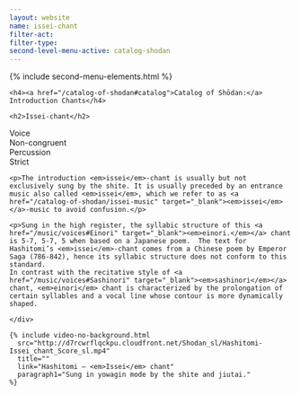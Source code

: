 ```yaml
---
layout: website
name: issei-chant
filter-act:
filter-type:
second-level-menu-active: catalog-shodan
---
```


{% include second-menu-elements.html %}

<main class="page-content">
  <div class="text-container">

    <h4><a href="/catalog-of-shodan#catalog">Catalog of Shōdan:</a> Introduction Chants</h4>

    <h2>Issei-chant</h2>

  <div class="introductory-table">
    <div class="introductory-table__element">
      <div class="introductory-table__term">Voice</div>
      <div class="introductory-table__definition">Non-congruent</div>
    </div>
    <div class="introductory-table__element">
      <div class="introductory-table__term">Percussion</div>
      <div class="introductory-table__definition">Strict</div>
    </div>
    </div>

    <p>The introduction <em>issei</em>-chant is usually but not exclusively sung by the shite. It is usually preceded by an entrance music also called <em>issei</em>, which we refer to as <a href="/catalog-of-shodan/issei-music" target="_blank"><em>issei</em></a>-music to avoid confusion.</p>

    <p>Sung in the high register, the syllabic structure of this <a href="/music/voices#Einori" target="_blank"><em>einori.</em></a> chant  is 5-7, 5-7, 5 when based on a Japanese poem.  The text for Hashitomi’s <em>issei</em>-chant comes from a Chinese poem by Emperor Saga (786-842), hence its syllabic structure does not conform to this standard.
    In contrast with the recitative style of <a href="/music/voices#Sashinori" target="_blank"><em>sashinori</em></a> chant, <em>einori</em> chant is characterized by the prolongation of certain syllables and a vocal line whose contour is more dynamically shaped.
</p>

    </div>

    {% include video-no-background.html
      src="http://d7rcwrflqckpu.cloudfront.net/Shodan_sl/Hashitomi-Issei_chant_Score_sl.mp4"
      title=""
      link="Hashitomi – <em>Issei</em> chant"
      paragraph1="Sung in yowagin mode by the shite and jiutai."
    %}

</main>
